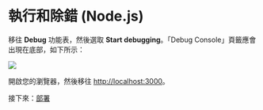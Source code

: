 # 執行和除錯 (Node.js)

移往 **Debug** 功能表，然後選取 **Start debugging**。「Debug Console」頁籤應會出現在底部，如下所示：

![](_media/nodejs/vs_code_debug.png) 

開啟您的瀏覽器，然後移往 [http://localhost:3000](http://localhost:3000)。

接下來：[部署](/zh-TW/deployment/)
